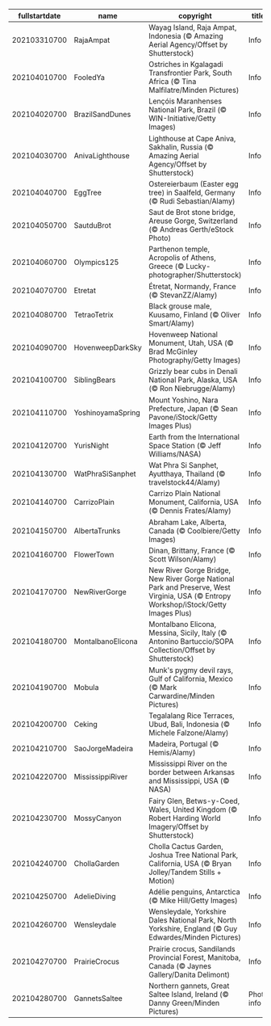 |fullstartdate|name|copyright|title|image|
|--|--|--|--|--|
202103310700|RajaAmpat|Wayag Island, Raja Ampat, Indonesia (© Amazing Aerial Agency/Offset by Shutterstock)|Info|![](/en-AU/2021/04/202103310700RajaAmpat.jpg)|
202104010700|FooledYa|Ostriches in Kgalagadi Transfrontier Park, South Africa (© Tina Malfilatre/Minden Pictures)|Info|![](/en-AU/2021/04/202104010700FooledYa.jpg)|
202104020700|BrazilSandDunes|Lençóis Maranhenses National Park, Brazil (© WIN-Initiative/Getty Images)|Info|![](/en-AU/2021/04/202104020700BrazilSandDunes.jpg)|
202104030700|AnivaLighthouse|Lighthouse at Cape Aniva, Sakhalin, Russia (© Amazing Aerial Agency/Offset by Shutterstock)|Info|![](/en-AU/2021/04/202104030700AnivaLighthouse.jpg)|
202104040700|EggTree|Ostereierbaum (Easter egg tree) in Saalfeld, Germany (© Rudi Sebastian/Alamy)|Info|![](/en-AU/2021/04/202104040700EggTree.jpg)|
202104050700|SautduBrot|Saut de Brot stone bridge, Areuse Gorge, Switzerland (© Andreas Gerth/eStock Photo)|Info|![](/en-AU/2021/04/202104050700SautduBrot.jpg)|
202104060700|Olympics125|Parthenon temple, Acropolis of Athens, Greece (© Lucky-photographer/Shutterstock)|Info|![](/en-AU/2021/04/202104060700Olympics125.jpg)|
202104070700|Etretat|Étretat, Normandy, France (© StevanZZ/Alamy)|Info|![](/en-AU/2021/04/202104070700Etretat.jpg)|
202104080700|TetraoTetrix|Black grouse male, Kuusamo, Finland (© Oliver Smart/Alamy)|Info|![](/en-AU/2021/04/202104080700TetraoTetrix.jpg)|
202104090700|HovenweepDarkSky|Hovenweep National Monument, Utah, USA (© Brad McGinley Photography/Getty Images)|Info|![](/en-AU/2021/04/202104090700HovenweepDarkSky.jpg)|
202104100700|SiblingBears|Grizzly bear cubs in Denali National Park, Alaska, USA (© Ron Niebrugge/Alamy)|Info|![](/en-AU/2021/04/202104100700SiblingBears.jpg)|
202104110700|YoshinoyamaSpring|Mount Yoshino, Nara Prefecture, Japan (© Sean Pavone/iStock/Getty Images Plus)|Info|![](/en-AU/2021/04/202104110700YoshinoyamaSpring.jpg)|
202104120700|YurisNight|Earth from the International Space Station (© Jeff Williams/NASA)|Info|![](/en-AU/2021/04/202104120700YurisNight.jpg)|
202104130700|WatPhraSiSanphet|Wat Phra Si Sanphet, Ayutthaya, Thailand (© travelstock44/Alamy)|Info|![](/en-AU/2021/04/202104130700WatPhraSiSanphet.jpg)|
202104140700|CarrizoPlain|Carrizo Plain National Monument, California, USA (© Dennis Frates/Alamy)|Info|![](/en-AU/2021/04/202104140700CarrizoPlain.jpg)|
202104150700|AlbertaTrunks|Abraham Lake, Alberta, Canada (© Coolbiere/Getty Images)|Info|![](/en-AU/2021/04/202104150700AlbertaTrunks.jpg)|
202104160700|FlowerTown|Dinan, Brittany, France (© Scott Wilson/Alamy)|Info|![](/en-AU/2021/04/202104160700FlowerTown.jpg)|
202104170700|NewRiverGorge|New River Gorge Bridge, New River Gorge National Park and Preserve, West Virginia, USA (© Entropy Workshop/iStock/Getty Images Plus)|Info|![](/en-AU/2021/04/202104170700NewRiverGorge.jpg)|
202104180700|MontalbanoElicona|Montalbano Elicona, Messina, Sicily, Italy (© Antonino Bartuccio/SOPA Collection/Offset by Shutterstock)|Info|![](/en-AU/2021/04/202104180700MontalbanoElicona.jpg)|
202104190700|Mobula|Munk's pygmy devil rays, Gulf of California, Mexico (© Mark Carwardine/Minden Pictures)|Info|![](/en-AU/2021/04/202104190700Mobula.jpg)|
202104200700|Ceking|Tegalalang Rice Terraces, Ubud, Bali, Indonesia (© Michele Falzone/Alamy)|Info|![](/en-AU/2021/04/202104200700Ceking.jpg)|
202104210700|SaoJorgeMadeira|Madeira, Portugal (© Hemis/Alamy)|Info|![](/en-AU/2021/04/202104210700SaoJorgeMadeira.jpg)|
202104220700|MississippiRiver|Mississippi River on the border between Arkansas and Mississippi, USA (© NASA)|Info|![](/en-AU/2021/04/202104220700MississippiRiver.jpg)|
202104230700|MossyCanyon|Fairy Glen, Betws-y-Coed, Wales, United Kingdom (© Robert Harding World Imagery/Offset by Shutterstock)|Info|![](/en-AU/2021/04/202104230700MossyCanyon.jpg)|
202104240700|ChollaGarden|Cholla Cactus Garden, Joshua Tree National Park, California, USA (© Bryan Jolley/Tandem Stills + Motion)|Info|![](/en-AU/2021/04/202104240700ChollaGarden.jpg)|
202104250700|AdelieDiving|Adélie penguins, Antarctica (© Mike Hill/Getty Images)|Info|![](/en-AU/2021/04/202104250700AdelieDiving.jpg)|
202104260700|Wensleydale|Wensleydale, Yorkshire Dales National Park, North Yorkshire, England (© Guy Edwardes/Minden Pictures)|Info|![](/en-AU/2021/04/202104260700Wensleydale.jpg)|
202104270700|PrairieCrocus|Prairie crocus, Sandilands Provincial Forest, Manitoba, Canada (© Jaynes Gallery/Danita Delimont)|Info|![](/en-AU/2021/04/202104270700PrairieCrocus.jpg)|
202104280700|GannetsSaltee|Northern gannets, Great Saltee Island, Ireland (© Danny Green/Minden Pictures)|Photo info|![](/en-AU/2021/04/202104280700GannetsSaltee.jpg)|
